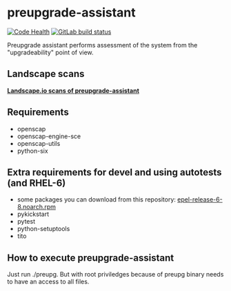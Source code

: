 # preupgrade-assistant

[![Code Health](https://landscape.io/github/phracek/preupgrade-assistant/master/landscape.svg?style=flat)](https://landscape.io/github/phracek/preupgrade-assistant/master) [![GitLab build status](https://gitlab.com/phracek/preupgrade-assistant/badges/master/build.svg)](https://gitlab.com/phracek/preupgrade-assistant/commits/master)

Preupgrade assistant performs assessment of the system from the "upgradeability" point of view.

## Landscape scans

[**Landscape.io scans of preupgrade-assistant**](https://landscape.io/github/phracek/preupgrade-assistant/)

## Requirements

- openscap
- openscap-engine-sce
- openscap-utils
- python-six

## Extra requirements for devel and using autotests (and RHEL-6)
- some packages you can download from this repository: [epel-release-6-8.noarch.rpm](http://dl.fedoraproject.org/pub/epel/6/x86_64/epel-release-6-8.noarch.rpm)
- pykickstart
- pytest
- python-setuptools
- tito

## How to execute preupgrade-assistant

Just run ./preupg. But with root priviledges because of preupg binary needs to have an access to all files.
